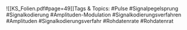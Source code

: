 
![[KS_Folien.pdf#page=49]]Tags & Topics:
   #Pulse
   #Signalpegelsprung
   #Signalkodierung
   #Amplituden-Modulation
   #Signalkodierungsverfahren
   #Amplituden
   #Signalkodierungsverfahr
   #Rohdatenrate
   #Rohdatenrat